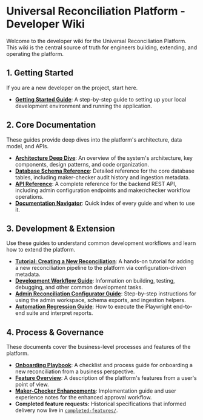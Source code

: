 # Universal Reconciliation Platform - Developer Wiki

Welcome to the developer wiki for the Universal Reconciliation Platform. This wiki is the central source of truth for engineers building, extending, and operating the platform.

## 1. Getting Started

If you are a new developer on the project, start here.

- **[Getting Started Guide](./Getting-Started.md)**: A step-by-step guide to setting up your local development environment and running the application.

## 2. Core Documentation

These guides provide deep dives into the platform's architecture, data model, and APIs.

- **[Architecture Deep Dive](./Architecture.md)**: An overview of the system's architecture, key components, design patterns, and code organization.
- **[Database Schema Reference](./Database-Schema.md)**: Detailed reference for the core database tables, including maker-checker audit history and ingestion metadata.
- **[API Reference](./API-Reference.md)**: A complete reference for the backend REST API, including admin configuration endpoints and maker/checker workflow operations.
- **[Documentation Navigator](./Documentation-Navigator.md)**: Quick index of every guide and when to use it.

## 3. Development & Extension

Use these guides to understand common development workflows and learn how to extend the platform.

- **[Tutorial: Creating a New Reconciliation](./Tutorial-Creating-a-New-Reconciliation.md)**: A hands-on tutorial for adding a new reconciliation pipeline to the platform via configuration-driven metadata.
- **[Development Workflow Guide](./Development-Workflow.md)**: Information on building, testing, debugging, and other common development tasks.
- **[Admin Reconciliation Configurator Guide](./Admin-Configurator-Guide.md)**: Step-by-step instructions for using the admin workspace, schema exports, and ingestion helpers.
- **[Automation Regression Guide](../../automation/regression/README.md)**: How to execute the Playwright end-to-end suite and interpret reports.

## 4. Process & Governance

These documents cover the business-level processes and features of the platform.

- **[Onboarding Playbook](./onboarding-guide.md)**: A checklist and process guide for onboarding a new reconciliation from a business perspective.
- **[Feature Overview](./features.md)**: A description of the platform's features from a user's point of view.
- **[Maker-Checker Enhancements](./maker-checker-enhancements.md)**: Implementation guide and user experience notes for the enhanced approval workflow.
- **Completed feature requests:** Historical specifications that informed delivery now live in [`completed-features/`](./completed-features/README.md).
